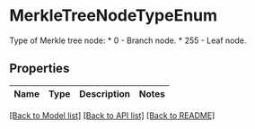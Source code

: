 # MerkleTreeNodeTypeEnum

Type of Merkle tree node: * 0 - Branch node. * 255 - Leaf node. 

## Properties

Name | Type | Description | Notes
------------ | ------------- | ------------- | -------------

[[Back to Model list]](../README.md#documentation-for-models) [[Back to API list]](../README.md#documentation-for-api-endpoints) [[Back to README]](../README.md)


